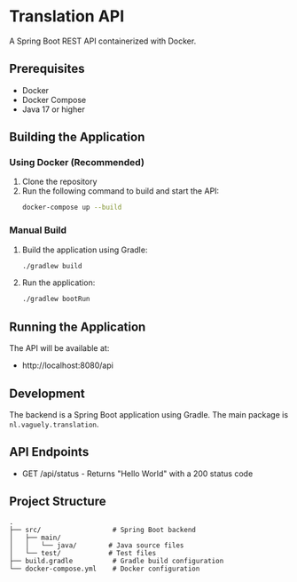 # Translation API

A Spring Boot REST API containerized with Docker.

## Prerequisites

- Docker
- Docker Compose
- Java 17 or higher

## Building the Application

### Using Docker (Recommended)

1. Clone the repository
2. Run the following command to build and start the API:
   ```bash
   docker-compose up --build
   ```

### Manual Build

1. Build the application using Gradle:
   ```bash
   ./gradlew build
   ```
2. Run the application:
   ```bash
   ./gradlew bootRun
   ```

## Running the Application

The API will be available at:
- http://localhost:8080/api

## Development

The backend is a Spring Boot application using Gradle. The main package is `nl.vaguely.translation`.

## API Endpoints

- GET /api/status - Returns "Hello World" with a 200 status code

## Project Structure

```
.
├── src/                  # Spring Boot backend
│   ├── main/
│   │   └── java/        # Java source files
│   └── test/            # Test files
├── build.gradle          # Gradle build configuration
└── docker-compose.yml    # Docker configuration
```